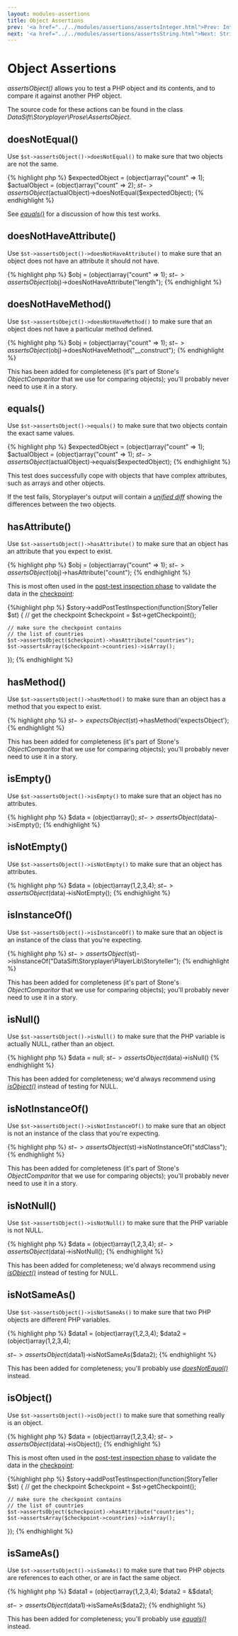 ```yaml
---
layout: modules-assertions
title: Object Assertions
prev: '<a href="../../modules/assertions/assertsInteger.html">Prev: Integer Assertions</a>'
next: '<a href="../../modules/assertions/assertsString.html">Next: String Assertions</a>'
---
```


# Object Assertions

_assertsObject()_ allows you to test a PHP object and its contents, and to compare it against another PHP object.

The source code for these actions can be found in the class _DataSift\Storyplayer\Prose\AssertsObject_.

## doesNotEqual()

Use `$st->assertsObject()->doesNotEqual()` to make sure that two objects are not the same.

{% highlight php %}
$expectedObject = (object)array("count" => 1);
$actualObject   = (object)array("count" => 2);
$st->assertsObject($actualObject)->doesNotEqual($expectedObject);
{% endhighlight %}

See _[equals()](#equals)_ for a discussion of how this test works.

## doesNotHaveAttribute()

Use `$st->assertsObject()->doesNotHaveAttribute()` to make sure that an object does not have an attribute it should not have.

{% highlight php %}
$obj = (object)array("count" => 1);
$st->assertsObject($obj)->doesNotHaveAttribute("length");
{% endhighlight %}

## doesNotHaveMethod()

Use `$st->assertsObejct()->doesNotHaveMethod()` to make sure that an object does not have a particular method defined.

{% highlight php %}
$obj = (object)array("count" => 1);
$st->assertsObject($obj)->doesNotHaveMethod("__construct");
{% endhighlight %}

This has been added for completeness (it's part of Stone's _ObjectComparitor_ that we use for comparing objects); you'll probably never need to use it in a story.

## equals()

Use `$st->assertsObject()->equals()` to make sure that two objects contain the exact same values.

{% highlight php %}
$expectedObject = (object)array("count" => 1);
$actualObject   = (object)array("count" => 1);
$st->assertsObject($actualObject)->equals($expectedObject);
{% endhighlight %}

This test does successfully cope with objects that have complex attributes, such as arrays and other objects.

If the test fails, Storyplayer's output will contain a _[unified diff](http://en.wikipedia.org/wiki/Diff#Unified_format)_ showing the differences between the two objects.

## hasAttribute()

Use `$st->assertsObject()->hasAttribute()` to make sure that an object has an attribute that you expect to exist.

{% highlight php %}
$obj = (object)array("count" => 1);
$st->assertsObject($obj)->hasAttribute("count");
{% endhighlight %}

This is most often used in the [post-test inspection phase](../../stories/post-test-inspection.html) to validate the data in the [checkpoint](../../stories/the-checkpoint.html):

{%highlight php %}
$story->addPostTestInspection(function(StoryTeller $st) {
    // get the checkpoint
    $checkpoint = $st->getCheckpoint();

    // make sure the checkpoint contains
    // the list of countries
    $st->assertsObject($checkpoint)->hasAttribute("countries");
    $st->assertsArray($checkpoint->countries)->isArray();
});
{% endhighlight %}

## hasMethod()

Use `$st->assertsObject()->hasMethod()` to make sure than an object has a method that you expect to exist.

{% highlight php %}
$st->expectsObject($st)->hasMethod('expectsObject');
{% endhighlight %}

This has been added for completeness (it's part of Stone's _ObjectComparitor_ that we use for comparing objects); you'll probably never need to use it in a story.

## isEmpty()

Use `$st->assertsObject()->isEmpty()` to make sure that an object has no attributes.

{% highlight php %}
$data = (object)array();
$st->assertsObject($data)->isEmpty();
{% endhighlight %}

## isNotEmpty()

Use `$st->assertsObject()->isNotEmpty()` to make sure that an object has attributes.

{% highlight php %}
$data = (object)array(1,2,3,4);
$st->assertsObject($data)->isNotEmpty();
{% endhighlight %}

## isInstanceOf()

Use `$st->assertsObject()->isInstanceOf()` to make sure that an object is an instance of the class that you're expecting.

{% highlight php %}
$st->assertsObject($st)->isInstanceOf("DataSift\Storyplayer\PlayerLib\Storyteller");
{% endhighlight %}

This has been added for completeness (it's part of Stone's _ObjectComparitor_ that we use for comparing objects); you'll probably never need to use it in a story.

## isNull()

Use `$st->assertsObject()->isNull()` to make sure that the PHP variable is actually NULL, rather than an object.

{% highlight php %}
$data = null;
$st->assertsObject($data)->isNull()
{% endhighlight %}

This has been added for completeness; we'd always recommend using _[isObject()](#isobject)_ instead of testing for NULL.

## isNotInstanceOf()

Use `$st->assertsObject()->isNotInstanceOf()` to make sure that an object is not an instance of the class that you're expecting.

{% highlight php %}
$st->assertsObject($st)->isNotInstanceOf("stdClass");
{% endhighlight %}

This has been added for completeness (it's part of Stone's _ObjectComparitor_ that we use for comparing objects); you'll probably never need to use it in a story.

## isNotNull()

Use `$st->assertsObject()->isNotNull()` to make sure that the PHP variable is not NULL.

{% highlight php %}
$data = (object)array(1,2,3,4);
$st->assertsObject($data)->isNotNull();
{% endhighlight %}

This has been added for completeness; we'd always recommend using _[isObject()](#isobject)_ instead of testing for NULL.

## isNotSameAs()

Use `$st->assertsObject()->isNotSameAs()` to make sure that two PHP objects are different PHP variables.

{% highlight php %}
$data1 = (object)array(1,2,3,4);
$data2 = (object)array(1,2,3,4);

$st->assertsObject($data1)->isNotSameAs($data2);
{% endhighlight %}

This has been added for completeness; you'll probably use _[doesNotEqual()](#doesnotequal)_ instead.

## isObject()

Use `$st->assertsObject()->isObject()` to make sure that something really is an object.

{% highlight php %}
$data = (object)array(1,2,3,4);
$st->assertsObject($data)->isObject();
{% endhighlight %}

This is most often used in the [post-test inspection phase](../../stories/post-test-inspection.html) to validate the data in the [checkpoint](../../stories/the-checkpoint.html):

{%highlight php %}
$story->addPostTestInspection(function(StoryTeller $st) {
    // get the checkpoint
    $checkpoint = $st->getCheckpoint();

    // make sure the checkpoint contains
    // the list of countries
    $st->assertsObject($checkpoint)->hasAttribute("countries");
    $st->assertsArray($checkpoint->countries)->isArray();
});
{% endhighlight %}

## isSameAs()

Use `$st->assertsObject()->isSameAs()` to make sure that two PHP objects are references to each other, or are in fact the same object.

{% highlight php %}
$data1 = (object)array(1,2,3,4);
$data2 = &$data1;

$st->assertsObject($data1)->isSameAs($data2);
{% endhighlight %}

This has been added for completeness; you'll probably use _[equals()](#equals)_ instead.